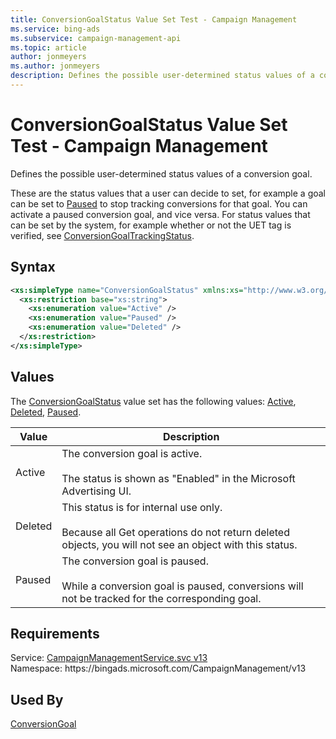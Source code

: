 ```yaml
---
title: ConversionGoalStatus Value Set Test - Campaign Management
ms.service: bing-ads
ms.subservice: campaign-management-api
ms.topic: article
author: jonmeyers
ms.author: jonmeyers
description: Defines the possible user-determined status values of a conversion goal.(test)
---
```

# ConversionGoalStatus Value Set Test - Campaign Management
Defines the possible user-determined status values of a conversion goal. 

These are the status values that a user can decide to set, for example a goal can be set to [Paused](#paused) to stop tracking conversions for that goal. You can activate a paused conversion goal, and vice versa. For status values that can be set by the system, for example whether or not the UET tag is verified, see [ConversionGoalTrackingStatus](conversiongoaltrackingstatus.md).   

## Syntax
```xml
<xs:simpleType name="ConversionGoalStatus" xmlns:xs="http://www.w3.org/2001/XMLSchema">
  <xs:restriction base="xs:string">
    <xs:enumeration value="Active" />
    <xs:enumeration value="Paused" />
    <xs:enumeration value="Deleted" />
  </xs:restriction>
</xs:simpleType>
```

## <a name="values"></a>Values

The [ConversionGoalStatus](conversiongoalstatus.md) value set has the following values: [Active](#active), [Deleted](#deleted), [Paused](#paused).

|Value|Description|
|-----------|---------------|
|<a name="active"></a>Active|The conversion goal is active.<br/><br/>The status is shown as "Enabled" in the Microsoft Advertising UI.|
|<a name="deleted"></a>Deleted|This status is for internal use only.<br/><br/>Because all Get operations do not return deleted objects, you will not see an object with this status.|
|<a name="paused"></a>Paused|The conversion goal is paused.<br/><br/>While a conversion goal is paused, conversions will not be tracked for the corresponding goal.|

## Requirements
Service: [CampaignManagementService.svc v13](https://campaign.api.bingads.microsoft.com/Api/Advertiser/CampaignManagement/v13/CampaignManagementService.svc)  
Namespace: https\://bingads.microsoft.com/CampaignManagement/v13  

## Used By
[ConversionGoal](conversiongoal.md)  
